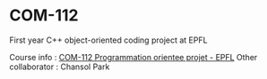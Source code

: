 # COM-112
First year C++ object-oriented coding project at EPFL 

Course info : [COM-112 Programmation orientee projet - EPFL](https://edu.epfl.ch/studyplan/fr/propedeutique/microtechnique/coursebook/programmation-orientee-projet-COM-112-A)
Other collaborator : Chansol Park
